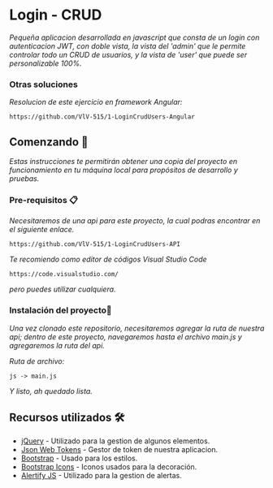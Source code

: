 # Login - CRUD

_Pequeña aplicacion desarrollada en javascript que consta de un login con autenticacion JWT, con doble vista, la vista del 'admin' que le permite controlar todo un CRUD de usuarios, y la vista de 'user' que puede ser personalizable 100%._

### Otras soluciones

_Resolucion de este ejercicio en framework Angular:_

```
https://github.com/VlV-515/1-LoginCrudUsers-Angular
```

## Comenzando 🚀

_Estas instrucciones te permitirán obtener una copia del proyecto en funcionamiento en tu máquina local para propósitos de desarrollo y pruebas._

### Pre-requisitos 📋

_Necesitaremos de una api para este proyecto, la cual podras encontrar en el siguiente enlace._

```
https://github.com/VlV-515/1-LoginCrudUsers-API
```

_Te recomiendo como editor de códigos Visual Studio Code_

```
https://code.visualstudio.com/
```

_pero puedes utilizar cualquiera._

### Instalación del proyecto🔧

_Una vez clonado este repositorio, necesitaremos agregar la ruta de nuestra api; dentro de este proyecto, navegaremos hasta el archivo main.js y agregaremos la ruta del api._

_Ruta de archivo:_

```
js -> main.js
```

_Y listo, ah quedado lista._

## Recursos utilizados 🛠️

- [jQuery](https://jquery.com//) - Utilizado para la gestion de algunos elementos.
- [Json Web Tokens](https://jwt.io/) - Gestor de token de nuestra aplicacion.
- [Bootstrap](https://getbootstrap.com/) - Usado para los estilos.
- [Bootstrap Icons](https://icons.getbootstrap.com/) - Iconos usados para la decoración.
- [Alertify JS](https://alertifyjs.com/) - Utilizado para la gestion de alertas.
